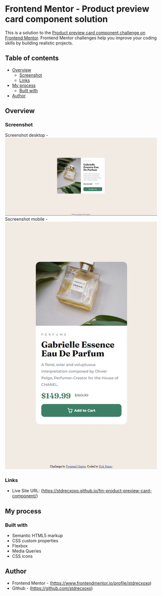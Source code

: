 # Frontend Mentor - Product preview card component solution

This is a solution to the [Product preview card component challenge on Frontend Mentor](https://www.frontendmentor.io/challenges/product-preview-card-component-GO7UmttRfa). Frontend Mentor challenges help you improve your coding skills by building realistic projects.

## Table of contents

- [Overview](#overview)
  - [Screenshot](#screenshot)
  - [Links](#links)
- [My process](#my-process)
  - [Built with](#built-with)
- [Author](#author)

## Overview

### Screenshot

Screenshot desktop - ![](./images/screenshot-desktop.jpg)
Sscreenshot mobile - ![](./images/screenshot-mobile.jpg)

### Links

- Live Site URL: (https://stdrecxoxo.github.io/fm-product-preview-card-component/)

## My process

### Built with

- Semantic HTML5 markup
- CSS custom properties
- Flexbox
- Media Queries
- CSS icons

## Author

- Frontend Mentor - (https://www.frontendmentor.io/profile/stdrecxoxo)
- Github - (https://github.com/stdrecxoxo)
